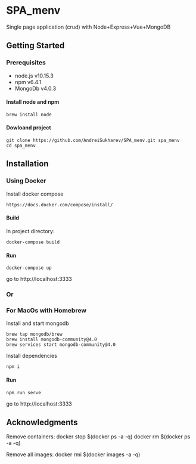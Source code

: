 # SPA_menv


Single page application (crud) with Node+Express+Vue+MongoDB

## Getting Started

### **Prerequisites**

- node.js v10.15.3
- npm v6.4.1
- MongoDb v4.0.3


#### Install node and npm
```
brew install node
```
#### Dowloand project

```
git clone https://github.com/AndreiSukharev/SPA_menv.git spa_menv
cd spa_menv
```

## Installation
### Using Docker

Install docker compose

```
https://docs.docker.com/compose/install/
```
#### Build
In project directory:
```
docker-compose build
```
#### Run
```
docker-compose up
```
go to http://localhost:3333

### **Or**

### For MacOs with Homebrew


Install and start mongodb
```
brew tap mongodb/brew
brew install mongodb-community@4.0
brew services start mongodb-community@4.0
```
Install dependencies
```
npm i
```

#### Run

```
npm run serve
```
go to http://localhost:3333

## Acknowledgments

Remove containers:
docker stop $(docker ps -a -q)
docker rm $(docker ps -a -q)

Remove all images:
docker rmi $(docker images -a -q)


